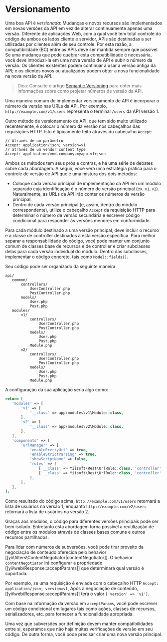 Versionamento
==========

Uma boa API é *versionada*: Mudanças e novos recursos são implementados em novas versões da API em vez de alterar continuamente apenas uma versão. Diferente de aplicações Web, com a qual você tem total controle do código de ambos os lados cliente e servidor, APIs são destinadas a ser utilizadas por clientes além de seu controle. Por esta razão, a compatibilidade (BC) entre as APIs deve ser mantida sempre que possível. Se uma mudança que pode quebrar esta compatibilidade é necessária, você deve introduzi-la em uma nova versão de API e subir o número da versão. Os clientes existentes podem continuar a usar a versão antiga da API; e os clientes novos ou atualizados podem obter a nova funcionalidade na nova versão da API.

> Dica: Consulte o artigo [Semantic Versioning](http://semver.org/) para obter mais informações sobre como projetar números de versão da API.

Uma maneira comum de implementar versionamento de API é incorporar o número da versão nas URLs da API. Por exemplo, `http://example.com/v1/users` representa o terminal `/users` da API versão 1.

Outro método de versionamento de API, que tem sido muito utilizado recentemente, é colocar o número da versão nos cabeçalhos das requisições HTTP. Isto é tipicamente feito através do cabeçalho `Accept`:

```
// Através de um parâmetro
Accept: application/json; version=v1
// através de um vendor content type
Accept: application/vnd.company.myapp-v1+json
```

Ambos os métodos tem seus prós e contras, e há uma série de debates sobre cada abordagem. A seguir, você verá uma estratégia prática para o controle de versão de API que é uma mistura dos dois métodos:

* Coloque cada versão principal de implementação da API em um módulo separado cuja identificação é o número de versão principal (ex. `v1`, `v2`). Naturalmente, as URLs da API irão conter os números da versão principal.
* Dentro de cada versão principal (e, assim, dentro do módulo correspondente), utilize o cabeçalho `Accept` da requisição HTTP para determinar o número de versão secundária e escrever código condicional para responder às versões menores em conformidade.

Para cada módulo destinado a uma versão principal, deve incluir o recurso e a classe de controller destinados a esta versão específica.
Para melhor separar a responsabilidade do código, você pode manter um conjunto comum de classes base de recursos e de controller e criar subclasses delas para cada versão individual do módulo. Dentro das subclasses, implementar o código concreto, tais como `Model::fields()`.

Seu código pode ser organizado da seguinte maneira:

```
api/
   common/
       controllers/
           UserController.php
           PostController.php
       models/
           User.php
           Post.php
   modules/
       v1/
           controllers/
               UserController.php
               PostController.php
           models/
               User.php
               Post.php
           Module.php
       v2/
           controllers/
               UserController.php
               PostController.php
           models/
               User.php
               Post.php
           Module.php
```

A configuração da sua aplicação seria algo como:

```php
return [
   'modules' => [
       'v1' => [
           '__class' => app\modules\v1\Module::class,
       ],
       'v2' => [
           '__class' => app\modules\v2\Module::class,
       ],
   ],
   'components' => [
       'urlManager' => [
           'enablePrettyUrl' => true,
           'enableStrictParsing' => true,
           'showScriptName' => false,
           'rules' => [
               ['__class' => Yiisoft\Rest\UrlRule::class, 'controller' => ['v1/user', 'v1/post']],
               ['__class' => Yiisoft\Rest\UrlRule::class, 'controller' => ['v2/user', 'v2/post']],
           ],
       ],
   ],
];
```

Como resultado do código acima, `http://example.com/v1/users` retornará a lista de usuários na versão 1, enquanto `http://example.com/v2/users` retornará a lista de usuários na versão 2.

Graças aos módulos, o código para diferentes versões principais pode ser bem isolado. Entretanto esta abordagem torna possível a reutilização de código entre os módulos através de classes bases comuns e outros recursos partilhados.
 
Para lidar com números de subversões, você pode tirar proveito da negociação de conteúdo oferecida pelo behavior [[yii\filters\ContentNegotiator|contentNegotiator]]. O behavior `contentNegotiator` irá configurar a propriedade [[yii\web\Response::acceptParams]] que determinará qual versão é suportada.

Por exemplo, se uma requisição é enviada com o cabeçalho HTTP `Accept: application/json; version=v1`, Após a negociação de conteúdo, [[yii\web\Response::acceptParams]] terá o valor `['version' => 'v1']`.

Com base na informação da versão em `acceptParams`, você pode escrever um código condicional em lugares tais como ações, classes de recursos, serializadores, etc. para fornecer a funcionalidade apropriada.


Uma vez que subversões por definição devem manter compatibilidades entre si, esperamos que não haja muitas verificações de versão em seu código. De outra forma, você pode precisar criar uma nova versão principal.
